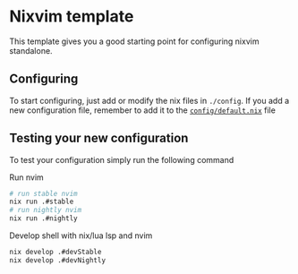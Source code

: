 # Nixvim template

This template gives you a good starting point for configuring nixvim standalone.

## Configuring

To start configuring, just add or modify the nix files in `./config`.
If you add a new configuration file, remember to add it to the
[`config/default.nix`](./config/default.nix) file

## Testing your new configuration

To test your configuration simply run the following command

Run nvim
```sh
# run stable nvim
nix run .#stable
# run nightly nvim
nix run .#nightly
```

Develop shell with nix/lua lsp and nvim
```sh
nix develop .#devStable
nix develop .#devNightly
```
